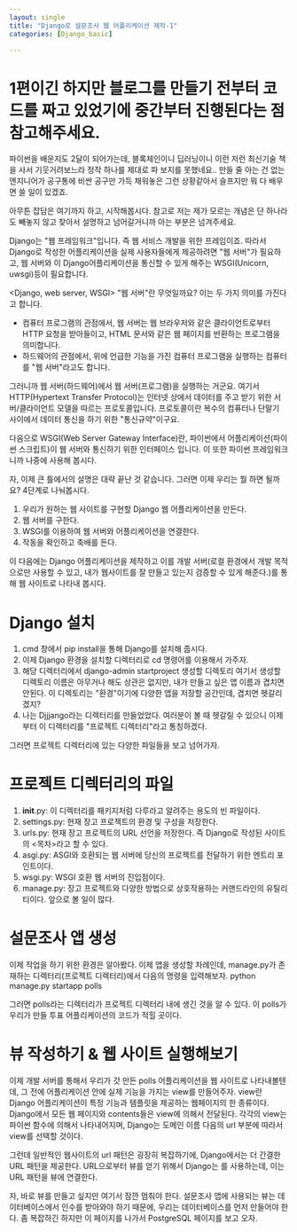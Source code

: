 ```yaml
---
layout: single
title: "Django로 설문조사 웹 어플리케이션 제작-1"
categories: [Django_basic]

---
```

# 1편이긴 하지만 블로그를 만들기 전부터 코드를 짜고 있었기에 중간부터 진행된다는 점 참고해주세요.

파이썬을 배운지도 2달이 되어가는데, 블록체인이니 딥러닝이니 이런 저런 최신기술 책을 사서 기웃거려보느라 정작 하나를 제대로 파 보지를 못했네요..
만들 줄 아는 건 없는 엔지니어가 공구통에 비싼 공구만 가득 채워놓은 그런 상황같아서 슬프지만 뭐 다 배우면 쓸 일이 있겠죠.

아무튼 잡담은 여기까지 하고, 시작해봅시다. 참고로 저는 제가 모르는 개념은 단 하나라도 빼놓지 않고 찾아서 설명하고 넘어갈거니까 아는 부분은 넘겨주세요.

Django는 "웹 프레임워크"입니다. 즉 웹 서비스 개발을 위한 프레임이죠. 따라서 Django로 작성한 어플리케이션을 실제 사용자들에게 제공하려면 "웹 서버"가 필요하고, 웹 서버와 이 Django어플리케이션을 통신할 수 있게 해주는 WSGI(Unicorn, uwsgi)등이 필요합니다.

<Django, web server, WSGI>
"웹 서버"란 무엇일까요? 이는 두 가지 의미를 가진다고 합니다.
- 컴퓨터 프로그램의 관점에서, 웹 서버는 웹 브라우저와 같은 클라이언트로부터 HTTP 요청을 받아들이고, HTML 문서와 같은 웹 페이지를 반환하는 프로그램을 의미합니다.
- 하드웨어의 관점에서, 위에 언급한 기능을 가진 컴퓨터 프로그램을 실행하는 컴퓨터를 "웹 서버"라고도 합니다.

그러니까 웹 서버(하드웨어)에서 웹 서버(프로그램)을 실행하는 거군요. 여기서 HTTP(Hypertext Transfer Protocol)는 인터넷 상에서 데이터를 주고 받기 위한 서버/클라이언트 모델을 따르는 프로토콜입니다. 프로토콜이란 복수의 컴퓨터나 단말기 사이에서 데이터 통신을 하기 위한 "통신규약"이구요.

다음으로 WSGI(Web Server Gateway Interface)란, 파이썬에서 어플리케이션(파이썬 스크립트)이 웹 서버와 통신하기 위한 인터페이스 입니다. 이 또한 파이썬 프레임워크니까 나중에 사용해 봅시다.

자, 이제 큰 틀에서의 설명은 대략 끝난 것 같습니다. 그러면 이제 우리는 뭘 하면 될까요? 4단계로 나눠봅시다.
1. 우리가 원하는 웹 사이트를 구현할 Django 웹 어플리케이션을 만든다.
2. 웹 서버를 구한다.
3. WSGI를 이용하여 웹 서버와 어플리케이션을 연결한다.
4. 작동을 확인하고 축배를 든다.

이 다음에는 Django 어플리케이션을 제작하고 이를 개발 서버(로컬 환경에서 개발 목적으로만 사용할 수 있고, 내가 웹사이트를 잘 만들고 있는지 검증할 수 있게 해준다.)를 통해 웹 사이트로 나타내 봅시다. 

# Django 설치
1. cmd 창에서 pip install을 통해 Django를 설치해 줍시다. 
2. 이제 Django 환경을 설치할 디렉터리로 cd 명령어를 이용해서 가주자.
3. 해당 디렉터리에서 django-admin startproject 생성할 디렉토리
    여기서 생성할 디렉토리 이름은 아무거나 해도 상관은 없지만, 내가 만들고 싶은 앱 이름과 겹치면 안된다. 이 디렉토리는 "환경"이기에 다양한 앱을 저장할 공간인데, 겹치면 헷갈리겠지?
4. 나는 Djjjango라는 디렉터리를 만들었었다. 여러분이 볼 때 헷갈릴 수 있으니 이제부터 이 디렉터리를 "프로젝트 디렉터리"라고 통칭하겠다.

그러면 프로젝트 디렉터리에 있는 다양한 파일들을 보고 넘어가자.
# 프로젝트 디렉터리의 파일
1. __init__.py: 이 디렉터리를 패키지처럼 다루라고 알려주는 용도의 빈 파일이다.
2. settings.py: 현재 장고 프로젝트의 환경 및 구성을 저장한다.
3. urls.py: 현재 장고 프로젝트의 URL 선언을 저장한다. 즉 Django로 작성된 사이트의 <목차>라고 할 수 있다.
4. asgi.py: ASGI와 호환되는 웹 서버에 당신의 프로젝트를 전달하기 위한 엔트리 포인트이다.
5. wsgi.py: WSGI 호환 웹 서버의 진입점이다.
6. manage.py: 장고 프로젝트와 다양한 방법으로 상호작용하는 커맨드라인의 유틸리티이다. 앞으로 볼 일이 많다.

# 설문조사 앱 생성
이제 작업을 하기 위한 환경은 알아봤다. 이제 앱을 생성할 차례인데, manage.py가 존재하는 디렉터리(프로젝트 디렉터리)에서 다음의 명령을 입력해보자.
python manage.py startapp polls

그러면 polls라는 디렉터리가 프로젝트 디렉터리 내에 생긴 것을 알 수 있다. 이 polls가 우리가 만들 투표 어플리케이션의 코드가 적힐 곳이다.

# 뷰 작성하기 & 웹 사이트 실행해보기
이제 개발 서버를 통해서 우리가 갓 만든 polls 어플리케이션을 웹 사이트로 나타내볼텐데, 그 전에 어플리케이션 안에 실제 기능을 가지는 view를 만들어주자.
view란 Django 어플리케이션이 특정 기능과 템플릿을 제공하는 웹페이지의 한 종류이다. Django에서 모든 웹 페이지와 contents들은 view에 의해서 전달된다. 각각의 view는 파이썬 함수에 의해서 나타내어지며, Django는 도메인 이름 다음의 url 부분에 따라서 view를 선택할 것이다.

그런데 일반적인 웹사이트의 url 패턴은 굉장히 복잡하기에, Django에서는 더 간결한 URL 패턴을 제공한다.
URL으로부터 뷰를 얻기 위해서 Django는 <URLconfs>를 사용하는데, 이는 URL 패턴을 뷰에 연결한다.

자, 바로 뷰를 만들고 싶지만 여기서 잠깐 멈춰야 한다. 설문조사 앱에 사용되는 뷰는 데이터베이스에서 인수를 받아와야 하기 때문에, 우리는 데이터베이스를 먼저 만들어야 한다. 
좀 복잡하긴 하지만 이 페이지를 나가서 PostgreSQL 페이지를 보고 오자.
